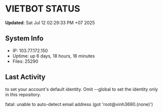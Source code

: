 # VIETBOT STATUS
**Updated**: Sat Jul 12 02:29:33 PM +07 2025

## System Info
- IP: 103.77.172.150
- Uptime: up 6 days, 18 hours, 16 minutes
- Files: 25290

## Last Activity

to set your account's default identity.
Omit --global to set the identity only in this repository.

fatal: unable to auto-detect email address (got 'root@vinh3690.(none)')
